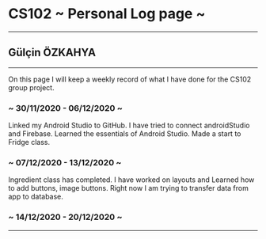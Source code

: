 # CS102 ~ Personal Log page ~
****
## Gülçin ÖZKAHYA
****
On this page I will keep a weekly record of what I have done for the CS102 group project. 
### ~ 30/11/2020 - 06/12/2020 ~
Linked my Android Studio to GitHub. I have tried to connect androidStudio and Firebase. Learned the essentials of Android Studio. Made a start to Fridge class.

### ~ 07/12/2020 - 13/12/2020 ~
Ingredient class has completed. I have worked on layouts and Learned how to add buttons, image buttons. Right now I am trying to transfer data from app to database.

### ~ 14/12/2020 - 20/12/2020 ~

****
